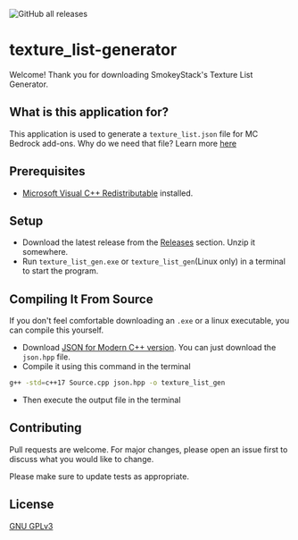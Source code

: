 ![GitHub all releases](https://img.shields.io/github/downloads/SmokeyStack/texture_list-generator/total?style=for-the-badge)

# texture_list-generator
Welcome! Thank you for downloading SmokeyStack's Texture List Generator.

## What is this application for?
This application is used to generate a `texture_list.json` file for MC Bedrock add-ons. Why do we need that file? Learn more [here](https://wiki.bedrock.dev/visuals/texture-list.html)

## Prerequisites
- [Microsoft Visual C++ Redistributable](https://aka.ms/vs/16/release/vc_redist.x64.exe) installed.

## Setup
- Download the latest release from the [Releases](https://github.com/SmokeyStack/texture_list-generator/releases) section. Unzip it somewhere.
- Run `texture_list_gen.exe` or `texture_list_gen`(Linux only) in a terminal to start the program.

## Compiling It From Source
If you don't feel comfortable downloading an `.exe` or a linux executable, you can compile this yourself.
- Download [JSON for Modern C++ version](https://github.com/nlohmann/json/releases). You can just download the `json.hpp` file.
- Compile it using this command in the terminal

```bash
g++ -std=c++17 Source.cpp json.hpp -o texture_list_gen
```

- Then execute the output file in the terminal

## Contributing
Pull requests are welcome. For major changes, please open an issue first to discuss what you would like to change.

Please make sure to update tests as appropriate.

## License
[GNU GPLv3](https://choosealicense.com/licenses/gpl-3.0/)